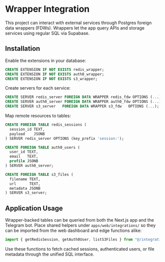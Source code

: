 # Wrapper Integration

This project can interact with external services through Postgres foreign data wrappers (FDWs). Wrappers let the app query APIs and storage services using regular SQL via Supabase.

## Installation

Enable the extensions in your database:

```sql
CREATE EXTENSION IF NOT EXISTS redis_wrapper;
CREATE EXTENSION IF NOT EXISTS auth0_wrapper;
CREATE EXTENSION IF NOT EXISTS s3_wrapper;
```

Create servers for each service:

```sql
CREATE SERVER redis_server FOREIGN DATA WRAPPER redis_fdw OPTIONS (...);
CREATE SERVER auth0_server FOREIGN DATA WRAPPER auth0_fdw OPTIONS (...);
CREATE SERVER s3_server   FOREIGN DATA WRAPPER s3_fdw   OPTIONS (...);
```

Map remote resources to tables:

```sql
CREATE FOREIGN TABLE redis_sessions (
  session_id TEXT,
  payload    JSONB
) SERVER redis_server OPTIONS (key_prefix 'session:');

CREATE FOREIGN TABLE auth0_users (
  user_id TEXT,
  email   TEXT,
  profile JSONB
) SERVER auth0_server;

CREATE FOREIGN TABLE s3_files (
  filename TEXT,
  url      TEXT,
  metadata JSONB
) SERVER s3_server;
```

## Application Usage

Wrapper-backed tables can be queried from both the Next.js app and the Telegram bot. Place shared helpers under `apps/web/integrations/` so they can be imported from the web dashboard and edge functions alike:

```ts
import { getRedisSession, getAuth0User, listS3Files } from "@/integrations/wrappers";
```

Use these functions to fetch cached sessions, authenticated users, or file metadata through the unified SQL interface.
